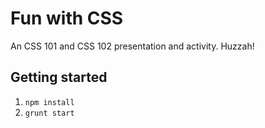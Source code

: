 # Fun with CSS

An CSS 101 and CSS 102 presentation and activity. Huzzah! 

## Getting started

1. `npm install`
2. `grunt start`